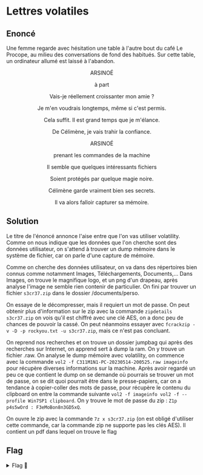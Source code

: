 # Lettres volatiles

## Enoncé
Une femme regarde avec hésitation une table à l'autre bout du café Le Procope, au milieu des conversations de fond des habitués. Sur cette table, un ordinateur allumé est laissé à l'abandon.

<p align="center"> ARSINOÉ </p>

<p align="center"> à part </p>

<p align="center"> Vais-je réellement croissanter mon amie ? </p>

<p align="center"> Je m'en voudrais longtemps, même si c'est permis. </p>

<p align="center"> Cela suffit. Il est grand temps que je m'élance. </p>

<p align="center"> De Célimène, je vais trahir la confiance. </p>

<p align="center"> ARSINOÉ </p>

<p align="center"> prenant les commandes de la machine </p>

<p align="center"> Il semble que quelques intéressants fichiers </p>

<p align="center"> Soient protégés par quelque magie noire. </p>

<p align="center"> Célimène garde vraiment bien ses secrets. </p>

<p align="center"> Il va alors falloir capturer sa mémoire. </p>



## Solution

Le titre de l'énoncé annonce l'aise entre que l'on vas utiliser volatility. Comme on nous indique que les données que l'on cherche sont des données utilisateur, on s'attend à trouver un dump mémoire dans le système de fichier, car on parle d'une capture de mémoire.

Comme on cherche des données utilisateur, on va dans des répertoires bien connus comme notamment Images, Téléchargements, Documents,...
Dans Images, on trouve le magnifique logo, et un png d'un drapeau, après analyse l'image ne semble rien contenir de particulier.
On fini par trouver un fichier `s3cr37.zip` dans le dossier /documents/perso.

On essaye de le décompresser, mais il requiert un mot de passe. On peut obtenir plus d'information sur le zip avec la commande `zipdetails s3cr37.zip` on vois qu'il est chiffré avec une clé AES, on a donc peu de chances de pouvoir la cassé. On peut néanmoins essayer avec `fcrackzip -v -D -p rockyou.txt -u s3cr37.zip`, mais ce n'est pas concluant.

On reprend nos recherches et on trouve un dossier jumpbag qui après des recherches sur Internet, on apprend sert à dump la ram. On y trouve un fichier .raw.
On analyse le dump mémoire avec volatility, on commence avec la commande `vol2 -f C311M1N1-PC-20230514-200525.raw imageinfo` pour récupère diverses informations sur la machine.
Après avoir regardé un peu ce que contient le dump on se demande où pourrais se trouver un mot de passe, on se dit quoi pourrait être dans le presse-papiers, car on a tendance à copier-coller des mots de passe, pour récupère le contenu du clipboard on entre la commande suivante `vol2 -f imageinfo vol2 -f --profile Win7SP1 clipboard`.
On y trouve le mot de passe du zip : `Z1p p4s5wOrd : F3eMoBon8n3GD5xQ`.

On ouvre le zip avec la commande `7z x s3cr37.zip` (on est obligé d'utiliser cette commande, car la commande zip ne supporte pas les clés AES).
Il contient un pdf dans lequel on trouve le flag

## Flag

<details>
<summary> Flag 🚩</summary>

```
404CTF{V0147i1I7y_W1Ll_N3v3r_Wr8_loV3_l3ttEr5}
```